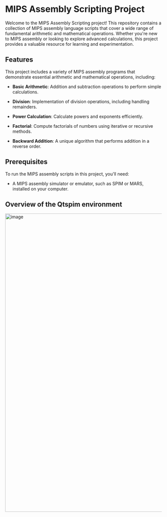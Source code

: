 # MIPS Assembly Scripting Project

Welcome to the MIPS Assembly Scripting project! This repository contains a collection of MIPS assembly language scripts that cover a wide range of fundamental arithmetic and mathematical operations. Whether you're new to MIPS assembly or looking to explore advanced calculations, this project provides a valuable resource for learning and experimentation.

## Features

This project includes a variety of MIPS assembly programs that demonstrate essential arithmetic and mathematical operations, including:

- **Basic Arithmetic**: Addition and subtraction operations to perform simple calculations.

- **Division**: Implementation of division operations, including handling remainders.

- **Power Calculation**: Calculate powers and exponents efficiently.

- **Factorial**: Compute factorials of numbers using iterative or recursive methods.

- **Backward Addition**: A unique algorithm that performs addition in a reverse order.

## Prerequisites

To run the MIPS assembly scripts in this project, you'll need:

- A MIPS assembly simulator or emulator, such as SPIM or MARS, installed on your computer.

## Overview of the Qtspim environment

<img width="960" alt="image" src="https://github.com/M-Ammar1112/MIPS-Assembly-Language/assets/129176302/6a19c672-12ae-41a3-9ae0-8d4a3cc8488f">



